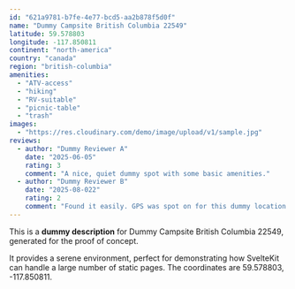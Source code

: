 ```yaml
---
id: "621a9781-b7fe-4e77-bcd5-aa2b878f5d0f"
name: "Dummy Campsite British Columbia 22549"
latitude: 59.578803
longitude: -117.850811
continent: "north-america"
country: "canada"
region: "british-columbia"
amenities:
  - "ATV-access"
  - "hiking"
  - "RV-suitable"
  - "picnic-table"
  - "trash"
images:
  - "https://res.cloudinary.com/demo/image/upload/v1/sample.jpg"
reviews:
  - author: "Dummy Reviewer A"
    date: "2025-06-05"
    rating: 3
    comment: "A nice, quiet dummy spot with some basic amenities."
  - author: "Dummy Reviewer B"
    date: "2025-08-022"
    rating: 2
    comment: "Found it easily. GPS was spot on for this dummy location."
---
```


This is a **dummy description** for Dummy Campsite British Columbia 22549, generated for the proof of concept.

It provides a serene environment, perfect for demonstrating how SvelteKit can handle a large number of static pages. The coordinates are 59.578803, -117.850811.
